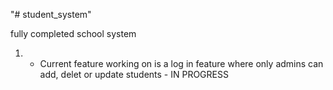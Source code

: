 "# student_system" 


fully completed school system

1) - Current feature working on is a log in feature where only admins can add, delet or update students - IN PROGRESS
